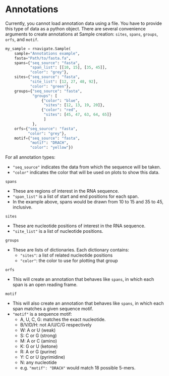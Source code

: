 Annotations
===========

Currently, you cannot load annotation data using a file. You have to provide
this type of data as a python object. There are several convenience arguments
to create annotations at Sample creation: `sites`, `spans`, `groups`, `orfs`,
and `motif`.

```python
my_sample = rnavigate.Sample(
    sample="Annotations example",
    fasta="Path/to/fasta.fa",
    spans={"seq_source": "fasta",
           "span_list": [[10, 15], [35, 45]],
           "color": "grey"},
    sites={"seq_source": "fasta",
           "site_list": [12, 27, 48, 92],
           "color": "green"},
    groups={"seq_source": "fasta",
            "groups": [
                {"color": "blue",
                 "sites": [12, 13, 19, 20]},
                {"color": "red",
                 "sites": [45, 47, 63, 64, 65]}
                 ]
            },
    orfs={"seq_source": "fasta",
          "color": "grey"},
    motif={"seq_source": "fasta",
           "motif": "DRACH",
           "color": "yellow"})
```

For all annotation types:

* `"seq_source"` indicates the data from which the sequence will be taken.
* `"color"` indicates the color that will be used on plots to show this data.

`spans`

* These are regions of interest in the RNA sequence.
* `"span_list"` is a list of start and end positions for each span.
* In the example above, spans would be drawn from 10 to 15 and 35 to 45, inclusive.

`sites`

* These are nucleotide positions of interest in the RNA sequence.
* `"site_list"` is a list of nucleotide positions.

`groups`

* These are lists of dictionaries. Each dictionary contains:
    * `"sites"`: a list of related nucleotide positions
    * `"color"`: the color to use for plotting that group

`orfs`

* This will create an annotation that behaves like `spans`, in which each span
  is an open reading frame.

`motif`

* This will also create an annotation that behaves like `spans`, in which each
  span matches a given sequence motif.
* `"motif"` is a sequence motif:
    * A, U, C, G: matches the exact nucleotide.
    * B/V/D/H: not A/U/C/G respectively
    * W: A or U (weak)
    * S: C or G (strong)
    * M: A or C (amino)
    * K: G or U (ketone)
    * R: A or G (purine)
    * Y: C or U (pyrimidine)
    * N: any nucleotide
    * e.g. `"motif": "DRACH"` would match 18 possible 5-mers.
